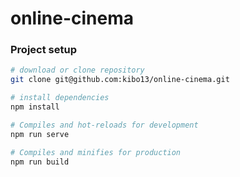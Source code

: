 # online-cinema

### Project setup

```bash
# download or clone repository
git clone git@github.com:kibo13/online-cinema.git

# install dependencies
npm install

# Compiles and hot-reloads for development
npm run serve

# Compiles and minifies for production
npm run build
```
